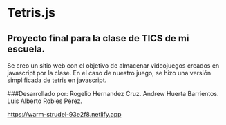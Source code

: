 # Tetris.js
## Proyecto final para la clase de TICS de mi escuela.

Se creo un sitio web con el objetivo de almacenar videojuegos creados en javascript por la clase.
En el caso de nuestro juego, se hizo una versión simplificada de tetris en javascript.

###Desarrollado por:
Rogelio Hernandez Cruz.
Andrew Huerta Barrientos.
Luis Alberto Robles Pérez.

https://warm-strudel-93e2f8.netlify.app

